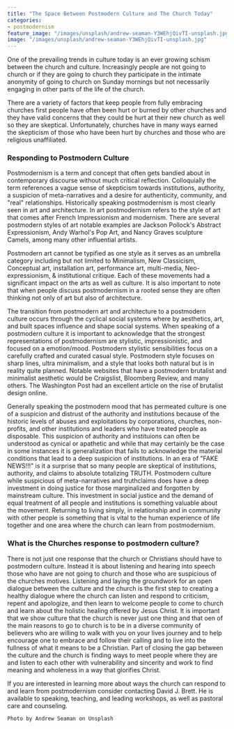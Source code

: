 ```yaml
---
title: "The Space Between Postmodern Culture and The Church Today"
categories:
- postmodernism
feature_image: "/images/unsplash/andrew-seaman-Y3WEhjQivTI-unsplash.jpg"
image: "/images/unsplash/andrew-seaman-Y3WEhjQivTI-unsplash.jpg"
---
```

One of the prevailing trends in culture today is an ever growing schism between the church and culture. Increasingly people are not going to church or if they are going to church they participate in the intimate anonymity of going to church on Sunday mornings but not necessarily engaging in other parts of the life of the church.

<!-- more -->

There are a variety of factors that keep people from fully embracing churches first people have often been hurt or burned by other churches and they have valid concerns that they could be hurt at their new church as well so they are skeptical. Unfortunately, churches have in many ways earned the skepticism of those who have been hurt by churches and those who are religious unaffiliated.

### Responding to Postmodern Culture
Postmodernism is a term and concept that often gets bandied about in contemporary discourse without much critical reflection. Colloquially the term references a vague sense of skepticism towards institutions, authority, a suspicion of meta-narratives and a desire for authenticity, community, and "real" relationships. Historically speaking postmodernism is most clearly seen in art and architecture. In art postmodernism refers to the style of art that comes after French Impressionism and modernism. There are several postmodern styles of art notable examples are Jackson Pollock's Abstract Expressionism, Andy Warhol's Pop Art, and Nancy Graves sculpture Camels, among many other influential artists.

Postmodern art cannot be typified as one style as it serves as an umbrella category including but not limited to Minimalism, New Classicism, Conceptual art, installation art, performance art, multi-media, Neo-expressionism, & institutional critique. Each of these movements had a significant impact on the arts as well as culture. It is also important to note that when people discuss postmodernism in a rooted sense they are often thinking not only of art but also of architecture.

The transition from postmodern art and architecture to a postmodern culture occurs through the cyclical social systems where by aesthetics, art, and built spaces influence and shape social systems. When speaking of a postmodern culture it is important to acknowledge that the strongest representations of postmodernism are stylistic, impressionistic, and focused on a emotion/mood. Postmodern stylistic sensibilities focus on a carefully crafted and curated casual style. Postmodern style focuses on sharp lines, ultra minimalism, and a style that looks both natural but is in reality quite planned. Notable websites that have a postmodern brutalist and minimalist aesthetic would be Craigslist, Bloomberg Review, and many others. The Washington Post had an excellent article on the rise of brutalist design online.

Generally speaking the postmodern mood that has permeated culture is one of a suspicion and distrust of the authority and institutions because of the historic levels of abuses and exploitations by corporations, churches, non-profits, and other institutions and leaders who have treated people as disposable. This suspicion of authority and instituions can often be understood as cynical or apathetic and while that may certainly be the case in some instances it is generalization that fails to acknowledge the material conditions that lead to a deep suspicion of institutions. In an era of "FAKE NEWS!!!" is it a surprise that so many people are skeptical of institutions, authority, and claims to absolute totalizing TRUTH. Postmodern culture while suspicious of meta-narratives and truthclaims does have a deep investment in doing justice for those marginalized and forgotten by mainstream culture. This investment in social justice and the demand of equal treatment of all people and institutions is something valuable about the movement. Returning to living simply, in relationship and in community with other people is something that is vital to the human experience of life together and one area where the church can learn from postmodernism.

### What is the Churches response to postmodern culture?
There is not just one response that the church or Christians should have to postmodern culture. Instead it is about listening and hearing into speech those who have are not going to church and those who are suspicious of the churches motives. Listening and laying the groundwork for an open dialogue between the culture and the church is the first step to creating a healthy dialogue where the church can listen and respond to criticism, repent and apologize, and then learn to welcome people to come to church and learn about the holistic healing offered by Jesus Christ. It is important that we show culture that the church is never just one thing and that oen of the main reasons to go to church is to be in a diverse community of believers who are willing to walk with you on your lives journey and to help encourage one to embrace and follow their calling and to live into the fullness of what it means to be a Christian. Part of closing the gap between the culture and the church is finding ways to meet people where they are and listen to each other with vulnerability and sincerity and work to find meaning and wholeness in a way that glorifies Christ.

If you are interested in learning more about ways the church can respond to and learn from postmodernism consider contacting David J. Brett. He is available to speaking, teaching, and leading workshops, as well as pastoral care and counseling.


`Photo by Andrew Seaman on Unsplash`
